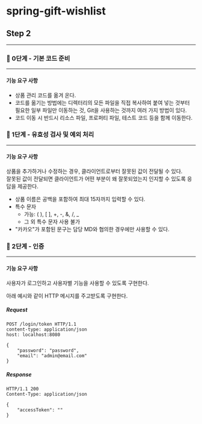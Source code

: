# spring-gift-wishlist
## Step 2
***
### 🚀 0단계 - 기본 코드 준비
***
#### 기능 요구 사항
* 상품 관리 코드를 옮겨 온다. 
* 코드를 옮기는 방법에는 디렉터리의 모든 파일을 직접 복사하여 붙여 넣는 것부터 필요한 일부 파일만 이동하는 것, Git을 사용하는 것까지 여러 가지 방법이 있다.
* 코드 이동 시 반드시 리소스 파일, 프로퍼티 파일, 테스트 코드 등을 함께 이동한다.
### 🚀 1단계 - 유효성 검사 및 예외 처리
***
#### 기능 요구 사항
상품을 추가하거나 수정하는 경우, 클라이언트로부터 잘못된 값이 전달될 수 있다.  
잘못된 값이 전달되면 클라이언트가 어떤 부분이 왜 잘못되었는지 인지할 수 있도록 응답을 제공한다.

* 상품 이름은 공백을 포함하여 최대 15자까지 입력할 수 있다.
* 특수 문자
  * 가능: ( ), [ ], +, -, &, /, _
  * 그 외 특수 문자 사용 불가
* "카카오"가 포함된 문구는 담당 MD와 협의한 경우에만 사용할 수 있다.
### 🚀 2단계 - 인증
***
#### 기능 요구 사항
사용자가 로그인하고 사용자별 기능을 사용할 수 있도록 구현한다.

아래 예시와 같이 HTTP 메시지를 주고받도록 구현한다.

##### Request
```http
POST /login/token HTTP/1.1
content-type: application/json
host: localhost:8080

{
    "password": "password",
    "email": "admin@email.com"
}
```

##### Response
```http 
HTTP/1.1 200 
Content-Type: application/json

{
    "accessToken": ""
}
```